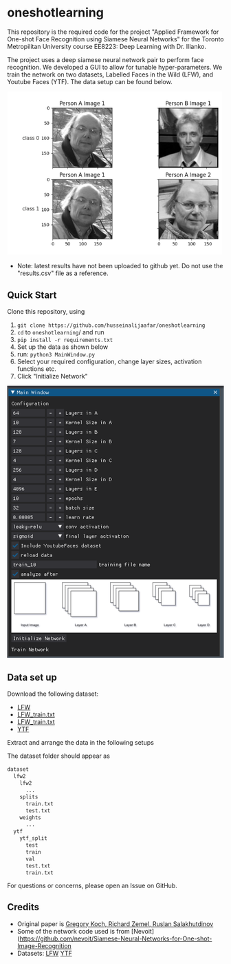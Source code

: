 # oneshotlearning
This repository is the required code for the project "Applied Framework for One-shot Face Recognition using Siamese
Neural Networks" for the Toronto Metropilitan University course EE8223: Deep Learning with Dr. Illanko.

The project uses a deep siamese neural network pair to perform face recognition. We developed a GUI to allow for tunable hyper-parameters. We train the network on two datasets, Labelled Faces in the Wild (LFW), and Youtube Faces (YTF). The data setup can be found below.

<img src="docs/classes_annotated.png" alt="drawing" width="500"/>

- Note: latest results have not been  uploaded to github yet. Do not use the "results.csv" file as a reference. 
## Quick Start

Clone this repository, using
1. `git clone https://github.com/husseinalijaafar/oneshotlearning`
2. `cd` to `oneshotlearning`/ and run
3. `pip install -r requirements.txt`
4. Set up the data as shown below
5. run: `python3 MainWindow.py`
6. Select your required configuration, change layer sizes, activation functions etc. 
7. Click "Initialize Network"

![](./docs/gui_1.png)

## Data set up

 Download the following dataset: 
- [LFW](https://talhassner.github.io/home/projects/lfwa/index.html) 
- [LFW_train.txt](http://vis-www.cs.umass.edu/lfw/pairsDevTrain.txt)
- [LFW_train.txt](http://vis-www.cs.umass.edu/lfw/pairsDevTest.txt)
- [YTF](https://drive.google.com/file/d/1govqMpb_nE5EJqNqWEkq11lOPt7lIdhA/view?usp=share_link)

Extract and arrange the data in the following setups

The dataset folder should appear as
```
dataset
  lfw2
    lfw2
      ...
    splits
      train.txt
      test.txt
    weights
      ...
  ytf
    ytf_split
      test
      train
      val
      test.txt
      train.txt
```

For questions or concerns, please open an Issue on GitHub. 
## Credits
- Original paper is [Gregory Koch, Richard Zemel, Ruslan Salakhutdinov](https://www.cs.cmu.edu/~rsalakhu/papers/oneshot1.pdf)
- Some of the network code used is from [Nevoit](https://github.com/nevoit/Siamese-Neural-Networks-for-One-shot-Image-Recognition
- Datasets: [LFW](https://talhassner.github.io/home/projects/lfwa/index.html) [YTF](https://www.cs.tau.ac.il/~wolf/ytfaces/)